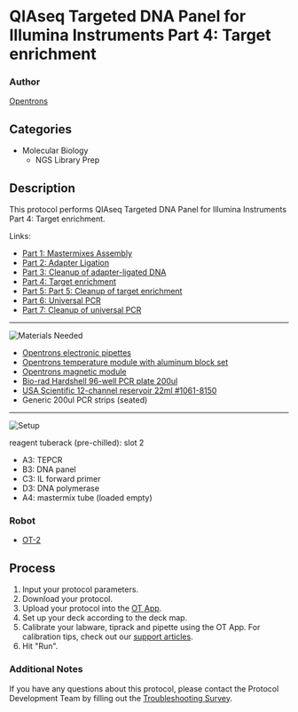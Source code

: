 # QIAseq Targeted DNA Panel for Illumina Instruments Part 4: Target enrichment

### Author
[Opentrons](https://opentrons.com/)

## Categories
* Molecular Biology
	* NGS Library Prep

## Description
This protocol performs QIAseq Targeted DNA Panel for Illumina Instruments Part 4: Target enrichment.

Links:
* [Part 1: Mastermixes Assembly](./qiaseq-pt-1)
* [Part 2: Adapter Ligation](./qiaseq-pt-2)
* [Part 3: Cleanup of adapter-ligated DNA](./qiaseq-pt-3)
* [Part 4: Target enrichment](./qiaseq-pt-4)
* [Part 5: Part 5: Cleanup of target enrichment](./qiaseq-pt-5)
* [Part 6: Universal PCR](./qiaseq-pt-6)
* [Part 7: Cleanup of universal PCR](./qiaseq-pt-7)

---
![Materials Needed](https://s3.amazonaws.com/opentrons-protocol-library-website/custom-README-images/001-General+Headings/materials.png)

* [Opentrons electronic pipettes](https://shop.opentrons.com/collections/ot-2-pipettes)
* [Opentrons temperature module with aluminum block set](https://shop.opentrons.com/collections/hardware-modules/products/tempdeck)
* [Opentrons magnetic module](https://shop.opentrons.com/collections/hardware-modules/products/magdeck)
* [Bio-rad Hardshell 96-well PCR plate 200ul](https://www.bio-rad.com/en-us/sku/hsp9601-hard-shell-96-well-pcr-plates-low-profile-thin-wall-skirted-white-clear?ID=hsp9601)
* [USA Scientific 12-channel reservoir 22ml #1061-8150](https://www.usascientific.com/12-channel-automation-reservoir.aspx)
* Generic 200ul PCR strips (seated)

---
![Setup](https://s3.amazonaws.com/opentrons-protocol-library-website/custom-README-images/001-General+Headings/Setup.png)

reagent tuberack (pre-chilled): slot 2
* A3: TEPCR
* B3: DNA panel
* C3: IL forward primer
* D3: DNA polymerase
* A4: mastermix tube (loaded empty)

### Robot
* [OT-2](https://opentrons.com/ot-2)

## Process
1. Input your protocol parameters.
2. Download your protocol.
3. Upload your protocol into the [OT App](https://opentrons.com/ot-app).
4. Set up your deck according to the deck map.
5. Calibrate your labware, tiprack and pipette using the OT App. For calibration tips, check out our [support articles](https://support.opentrons.com/en/collections/1559720-guide-for-getting-started-with-the-ot-2).
6. Hit "Run".

### Additional Notes
If you have any questions about this protocol, please contact the Protocol Development Team by filling out the [Troubleshooting Survey](https://protocol-troubleshooting.paperform.co/).
